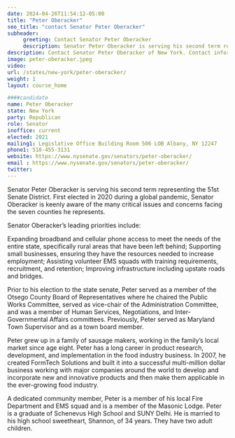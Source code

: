 ```yaml
---
date: 2024-04-26T11:54:12-05:00
title: "Peter Oberacker"
seo_title: "contact Senator Peter Oberacker"
subheader:
     greeting: Contact Senator Peter Oberacker
     description: Senator Peter Oberacker is serving his second term representing the 51st Senate District.   First elected in 2020 during a global pandemic, Senator Oberacker is keenly aware of the many critical issues and concerns facing the seven counties he represents.
description: Contact Senator Peter Oberacker of New York. Contact information for Peter Oberacker includes email address, phone number, and mailing address.
image: peter-oberacker.jpeg
video:
url: /states/new-york/peter-oberacker/
weight: 1
layout: course_home

####candidate
name: Peter Oberacker
state: New York
party: Republican
role: Senator
inoffice: current
elected: 2021
mailing1: Legislative Office Building Room 506 LOB Albany, NY 12247
phone1: 518-455-3131
website: https://www.nysenate.gov/senators/peter-oberacker/
email : https://www.nysenate.gov/senators/peter-oberacker/
twitter:
---
```


Senator Peter Oberacker is serving his second term representing the 51st Senate District.   First elected in 2020 during a global pandemic, Senator Oberacker is keenly aware of the many critical issues and concerns facing the seven counties he represents.

Senator Oberacker’s leading priorities include:

Expanding broadband and cellular phone access to meet the needs of the entire state, specifically rural areas that have been left behind;
Supporting small businesses, ensuring they have the resources needed to increase employment;
Assisting volunteer EMS squads with training requirements, recruitment, and retention;
Improving infrastructure including upstate roads and bridges.


Prior to his election to the state senate, Peter served as a member of the Otsego County Board of Representatives where he chaired the Public Works Committee, served as vice-chair of the Administration Committee, and was a member of Human Services, Negotiations, and Inter-Governmental Affairs committees.  Previously, Peter served as Maryland Town Supervisor and as a town board member.

Peter grew up in a family of sausage makers, working in the family’s local market since age eight.  Peter has a long career in product research, development, and implementation in the food industry business.  In 2007, he created FormTech Solutions and built it into a successful multi-million dollar business working with major companies around the world to develop and incorporate new and innovative products and then make them applicable in the ever-growing food industry.

A dedicated community member, Peter is a member of his local Fire Department and EMS squad and is a member of the Masonic Lodge. Peter is a graduate of Schenevus High School and SUNY Delhi. He is married to his high school sweetheart, Shannon, of 34 years.  They have two adult children.
